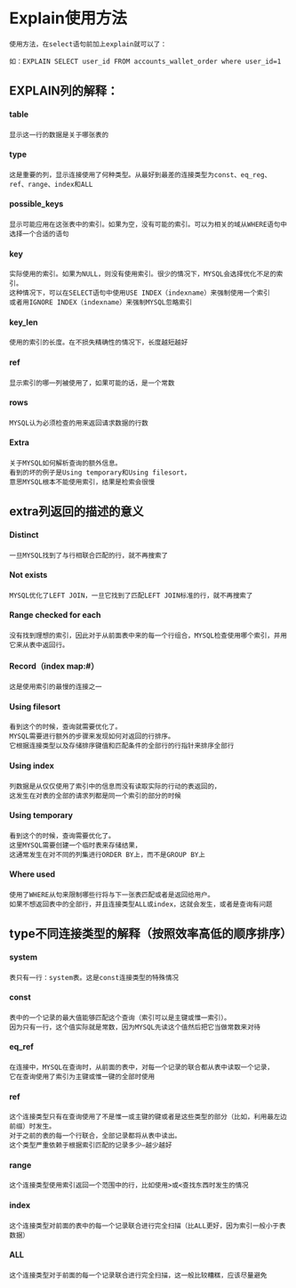 # Explain使用方法
	使用方法，在select语句前加上explain就可以了：

	如：EXPLAIN SELECT user_id FROM accounts_wallet_order where user_id=1 

## EXPLAIN列的解释：

#### table
	显示这一行的数据是关于哪张表的

#### type
	这是重要的列，显示连接使用了何种类型。从最好到最差的连接类型为const、eq_reg、ref、range、index和ALL

#### possible_keys
	显示可能应用在这张表中的索引。如果为空，没有可能的索引。可以为相关的域从WHERE语句中选择一个合适的语句

#### key
	实际使用的索引。如果为NULL，则没有使用索引。很少的情况下，MYSQL会选择优化不足的索引。
	这种情况下，可以在SELECT语句中使用USE INDEX（indexname）来强制使用一个索引
	或者用IGNORE INDEX（indexname）来强制MYSQL忽略索引

#### key_len
	使用的索引的长度。在不损失精确性的情况下，长度越短越好

#### ref
	显示索引的哪一列被使用了，如果可能的话，是一个常数

#### rows
	MYSQL认为必须检查的用来返回请求数据的行数

#### Extra
	关于MYSQL如何解析查询的额外信息。
	看到的坏的例子是Using temporary和Using filesort，
	意思MYSQL根本不能使用索引，结果是检索会很慢


## extra列返回的描述的意义

#### Distinct
	一旦MYSQL找到了与行相联合匹配的行，就不再搜索了

####  Not exists
	MYSQL优化了LEFT JOIN，一旦它找到了匹配LEFT JOIN标准的行，就不再搜索了

#### Range checked for each
	没有找到理想的索引，因此对于从前面表中来的每一个行组合，MYSQL检查使用哪个索引，并用它来从表中返回行。

#### Record（index map:#）
    这是使用索引的最慢的连接之一	

#### Using filesort
	看到这个的时候，查询就需要优化了。
	MYSQL需要进行额外的步骤来发现如何对返回的行排序。
	它根据连接类型以及存储排序键值和匹配条件的全部行的行指针来排序全部行

#### Using index
	列数据是从仅仅使用了索引中的信息而没有读取实际的行动的表返回的，
	这发生在对表的全部的请求列都是同一个索引的部分的时候

#### Using temporary
	看到这个的时候，查询需要优化了。
	这里MYSQL需要创建一个临时表来存储结果，
	这通常发生在对不同的列集进行ORDER BY上，而不是GROUP BY上

#### Where used
	使用了WHERE从句来限制哪些行将与下一张表匹配或者是返回给用户。
	如果不想返回表中的全部行，并且连接类型ALL或index，这就会发生，或者是查询有问题
	
	
## type不同连接类型的解释（按照效率高低的顺序排序）

#### system
	表只有一行：system表。这是const连接类型的特殊情况

#### const
	表中的一个记录的最大值能够匹配这个查询（索引可以是主键或惟一索引）。
	因为只有一行，这个值实际就是常数，因为MYSQL先读这个值然后把它当做常数来对待

#### eq_ref
	在连接中，MYSQL在查询时，从前面的表中，对每一个记录的联合都从表中读取一个记录，
	它在查询使用了索引为主键或惟一键的全部时使用

#### ref
	这个连接类型只有在查询使用了不是惟一或主键的键或者是这些类型的部分（比如，利用最左边前缀）时发生。
	对于之前的表的每一个行联合，全部记录都将从表中读出。
	这个类型严重依赖于根据索引匹配的记录多少—越少越好

#### range
	这个连接类型使用索引返回一个范围中的行，比如使用>或<查找东西时发生的情况

#### index
	这个连接类型对前面的表中的每一个记录联合进行完全扫描（比ALL更好，因为索引一般小于表数据）
#### ALL
	这个连接类型对于前面的每一个记录联合进行完全扫描，这一般比较糟糕，应该尽量避免
	

